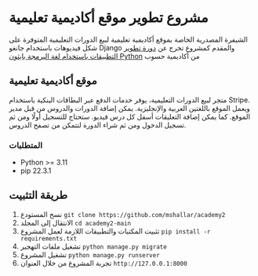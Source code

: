 # مشروع تطوير موقع أكاديمية تعليمية
الشيفرة المصدرية الخاصة بموقع أكاديمية تعليمية لبيع الدورات التعليمية المتوفرة على شكل فيديوهات باستخدام جانغو Django والمقدم كمشروع تخرج عن [دورة تطوير التطبيقات باستخدام لغة البرمجة بايثون Python](https://academy.hsoub.com/learn/python-application-development/) من أكاديمية حسوب

## موقع أكاديمية تعليمية
متجر لبيع الدورات التعليمية، يوفر خدمات الدفع عبر البطاقات البنكية باستخدام Stripe.
ويعمل الموقع باللغتين العربية والإنجليزية.
يمكن إضافة الدورات والدروس من قبل مدير الموقع.
كما يمكن إضافة التعليقات أسفل كل درس فيديو.
ستحتاج للتسجيل أولًا ومن ثم تسجيل الدخول ومن ثم شراء الدورة لتتمكن من تصفح الدروس.

### المتطلبات

+ Python >= 3.11
+ pip 22.3.1

## طريقة التثبيت

1. نسخ المستودع `git clone https://github.com/mshallar/academy2`
2. الانتقال إلى المجلد `cd academy2-main`
3. تثبيت المكتبات والتطبيقات اللازمة لعمل المشروع `pip install -r requirements.txt`
4. تشغيل ملفات التهجير `python manage.py migrate`
5. تشغيل المشروع `python manage.py runserver`
6. تجربة المشروع من خلال العنوان `http://127.0.0.1:8000`
